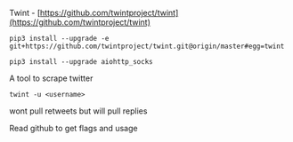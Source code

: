 
Twint - [https://github.com/twintproject/twint](https://github.com/twintproject/twint)
```
pip3 install --upgrade -e git+https://github.com/twintproject/twint.git@origin/master#egg=twint

pip3 install --upgrade aiohttp_socks
```

A tool to scrape twitter

`twint -u <username>`

wont pull retweets but will pull replies

Read github to get flags and usage


